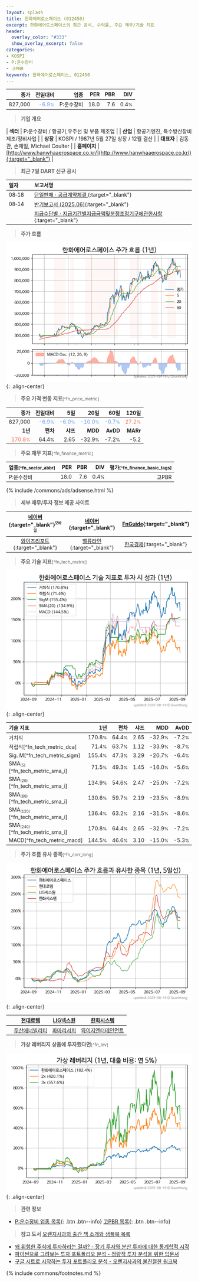 ```yaml
---
layout: splash
title: 한화에어로스페이스 (012450)
excerpt: 한화에어로스페이스의 최근 공시, 수익률, 주요 재무/기술 지표
header:
  overlay_color: "#333"
  show_overlay_excerpt: false
categories:
- KOSPI
- P:운수장비
- 고PBR
keywords: 한화에어로스페이스, 012450
---
```


| **종가** | **전일대비** | **업종** | **PER** | **PBR** | **DIV** |
| -------: | -----------: | -------: | ------: | ------: | ------: |
| 827,000 | <span style="color: cornflowerblue">-6.9<small>%</small></span> | P:운수장비 | 18.0 | 7.6 | 0.4<small>%</small> |

<!-- more -->


> **기업 개요**<a id="company"></a>

| <span style="white-space:nowrap;">**섹터**</span> | P:운수장비 / 항공기,우주선 및 부품 제조업 |
| <span style="white-space:nowrap;">**산업**</span> | 항공기엔진, 특수방산장비 제조/정비사업 |
| <span style="white-space:nowrap;">**상장**</span> | KOSPI / 1987년 5월 27일 상장 / 12월 결산 |
| <span style="white-space:nowrap;">**대표자**</span> | 김동관, 손재일, Michael Coulter |
| <span style="white-space:nowrap;">**홈페이지**</span> | [http://www.hanwhaaerospace.co.kr/](http://www.hanwhaaerospace.co.kr/){:target="_blank"} |


> **최근 7일 DART 신규 공시**<a id="dart"></a>

| **일자** |      | **보고서명** |
| :------- | :--- | :----------- |
| 08&#x2011;18 | | [단일판매ㆍ공급계약체결              ](https://dart.fss.or.kr/dsaf001/main.do?rcpNo=20250818800211){:target="_blank"} |
| 08&#x2011;14 | | [반기보고서 (2025.06)](https://dart.fss.or.kr/dsaf001/main.do?rcpNo=20250814002734){:target="_blank"} |
|  | | [지급수단별ㆍ지급기간별지급금액및분쟁조정기구에관한사항](https://dart.fss.or.kr/dsaf001/main.do?rcpNo=20250814001978){:target="_blank"} |


> **주가 흐름**<a id="price"></a>

![012450](/stock/images/012450.png){: .align-center}


> **주요 가격 변동 지표**<small>[^fn_price_metric]</small>

| **종가** | **전일대비** | **5일** | **20일** | **60일** | **120일** |
| -------: | -----------: | ------: | -------: | -------: | --------: |
| 827,000 | <span style="color: cornflowerblue">-6.9<small>%</small></span> | <span style="color: cornflowerblue">-6.0<small>%</small></span> | <span style="color: cornflowerblue">-10.0<small>%</small></span> | <span style="color: cornflowerblue">-0.7<small>%</small></span> | <span style="color: tomato">27.2<small>%</small></span> |
| **1년** | **편차** | **샤프** | **MDD** | **AvDD** | **MARr** |
| <span style="color: tomato">170.8<small>%</small></span> | 64.4<small>%</small> | 2.65 | -32.9<small>%</small> | -7.2<small>%</small> | -5.2 |


> **주요 재무 지표**<small>[^fn_finance_metric]</small>

| **업종**<small>[^fn_sector_abbr]</small> | **PER** | **PBR** | **DIV** | **평가**<small>[^fn_finance_basic_tags]</small> |
| :--------------------------------------- | ------: | ------: | ------: | ----------------------------------------------: |
| P:운수장비 | 18.0 | 7.6 | 0.4<small>%</small> | 고PBR |



{% include /commons/ads/adsense.html %}

> **세부 재무/투자 정보 제공 사이트**

| [네이버](https://m.stock.naver.com/domestic/stock/012450/finance/summary){:target="_blank"}<sup><small>모바일</small></sup> | [네이버](https://finance.naver.com/item/coinfo.naver?code=012450){:target="_blank"} | [FnGuide](https://comp.fnguide.com/SVO2/ASP/SVD_Invest.asp?gicode=A012450&MenuYn=Y){:target="_blank"} |
| :---: | :---: | :---: |
| [와이즈리포트](https://comp.wisereport.co.kr/company/c1040001.aspx?cmp_cd=012450){:target="_blank"} | [밸류라인](https://www.valueline.co.kr/finance/summary/012450){:target="_blank"} | [한국경제](https://markets.hankyung.com/stock/012450/financial-summary){:target="_blank"} |


> **주요 기술 지표**<small>[^fn_tech_metric]</small>


![012450](/stock/images/012450_tech.png){: .align-center}

| **기술 지표** | **1년** | **편차** | **샤프** | **MDD** | **AvDD** |
| :------------ | ------: | -----------: | -------: | ------: | -------: |
| 거치식 | 170.8<small>%</small> | 64.4<small>%</small> | 2.65 | -32.9<small>%</small> | -7.2<small>%</small> |
| 적립식[^fn_tech_metric_dca] | 71.4<small>%</small> | 63.7<small>%</small> | 1.12 | -33.9<small>%</small> | -8.7<small>%</small> |
| Sig. M[^fn_tech_metric_sigm] | 155.4<small>%</small> | 47.3<small>%</small> | 3.29 | -20.7<small>%</small> | -6.4<small>%</small> |
| SMA<small><sub>(5)</sub></small>[^fn_tech_metric_sma_i] | 71.5<small>%</small> | 49.3<small>%</small> | 1.45 | -16.0<small>%</small> | -5.6<small>%</small> |
| SMA<small><sub>(20)</sub></small>[^fn_tech_metric_sma_i] | 134.9<small>%</small> | 54.6<small>%</small> | 2.47 | -25.0<small>%</small> | -7.2<small>%</small> |
| SMA<small><sub>(60)</sub></small>[^fn_tech_metric_sma_i] | 130.6<small>%</small> | 59.7<small>%</small> | 2.19 | -23.5<small>%</small> | -8.9<small>%</small> |
| SMA<small><sub>(120)</sub></small>[^fn_tech_metric_sma_i] | 136.4<small>%</small> | 63.2<small>%</small> | 2.16 | -31.5<small>%</small> | -8.6<small>%</small> |
| SMA<small><sub>(240)</sub></small>[^fn_tech_metric_sma_i] | 170.8<small>%</small> | 64.4<small>%</small> | 2.65 | -32.9<small>%</small> | -7.2<small>%</small> |
| MACD[^fn_tech_metric_macd] | 144.5<small>%</small> | 46.6<small>%</small> | 3.10 | -15.0<small>%</small> | -5.3<small>%</small> |


> **주가 흐름 유사 종목**<a id="corr"></a><small>[^fn_corr_long]</small>

![012450](/stock/images/012450_corr.png){: .align-center}

|       | [현대로템](/064350/) | [LIG넥스원](/079550/) | [한화시스템](/272210/) |
| :---: | :------------------------------------: | :------------------------------------: | :------------------------------------: |
|       | [두산에너빌리티](/034020/) | [파마리서치](/214450/) | [와이지엔터테인먼트](/122870/) |


> **가상 레버리지 상품에 투자했다면**<a id="2x"></a><small>[^fn_lev]</small>

![012450](/stock/images/012450_2x.png){: .align-center}


> **관련 정보**

- [P:운수장비 업종 목록](/stats/sector/kospi_업종_운수장비_종목/){: .btn .btn--info} [고PBR 목록](/fn/fn_high_pbr/){: .btn .btn--info}

> **참고 도서** [오렌지사과의 출간 책 소개와 샘플북 목록](https://kongdori.tistory.com/691)

- [왜 위험한 주식에 투자하라는 걸까? - 장기 투자와 분산 투자에 대한 통계학적 시각](https://kongdori.tistory.com/421)
- [파이썬으로 그려보는 투자 포트폴리오 분석  - 정량적 투자 분석을 위한 입문서](https://kongdori.tistory.com/643)
- [구글 시트로 시작하는 투자 포트폴리오 분석 - 오렌지사과의 불친절한 워크북](https://kongdori.tistory.com/449)


{% include commons/footnotes.md %}